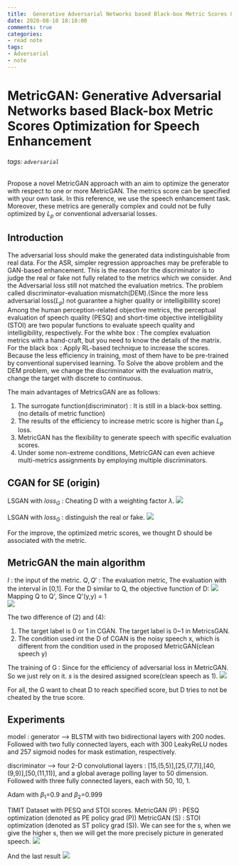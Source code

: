 ```yaml
---
title:  Generative Adversarial Networks based Black-box Metric Scores Optimization for Speech Enhancement(MetricGAN)
date: 2020-08-10 18:10:00
comments: true
categories:
- read note
tags:
- Adversarial
- note
---
```



# MetricGAN: Generative Adversarial Networks based Black-box Metric Scores Optimization for Speech Enhancement
###### tags: `adversarial`
Propose a novel MetricGAN approach with an aim to optimize the generator with respect to one or more MetricGAN.
The metrics score can be specified with your own task.
In this reference, we use the speech enhancement task.
Moreover, these metrics are generally complex and could not be fully optimized by $L_p$ or conventional adversarial losses.
## Introduction
The adversarial loss should make the generated data indistinguishable from real data.
For the ASR, simpler regression approaches may be preferable to GAN-based enhancement. This is the reason for the discriminator is to judge the real or fake not fully related to the metrics which we consider. And the Adversarial loss still not matched the evaluation metrics. The problem called discriminator-evaluation mismatch(DEM).(Since the more less adversarial loss($L_p$) not guarantee a higher quality or intelligibillity score)
Among the human perception-related objective metrics, the perceptual evaluation of speech quality (PESQ) and short-time objective intelligibility (STOI) are two popular functions to evaluate speech quality and intelligibility, respectively.
For the white box : The complex evaluation metrics with a hand-craft, but you need to know the details of the matrix.
For the black box : Apply RL-based technique to increase the scores. Because the less efficiency in training, most of them have to be pre-trained by conventional supervised learning.
To Solve the above problem and the DEM problem, we change the discriminator with the evaluation matrix, change the target with discrete to continuous.

The main advantages of MetricsGAN are as follows:
1. The surrogate function(discriminator) : It is still in a black-box setting.(no details of metric function)
2. The results of the efficiency to increase metric score is higher than $L_p$ loss.
3. MetricGAN has the flexibility to generate speech with specific evaluation scores.
4. Under some non-extreme conditions, MetricGAN can even achieve multi-metrics assignments by employing multiple discriminators.

## CGAN for SE (origin)
LSGAN with $loss_G$ : Cheating D with a weighting factor $\lambda$.
![](https://i.imgur.com/JUA0tXQ.png)

LSGAN with $loss_G$ : distinguish the real or fake.
![](https://i.imgur.com/FrwywsA.png)

For the improve, the optimized metric scores, we thought D should be associated with the metric.

## MetricGAN the main algorithm
$I$ : the input of the metric.
$Q,Q'$ : The evaluation metric, The evaluation with the interval in [0,1].
For the D similar to Q, the objective function of D:
![](https://i.imgur.com/qYOULr7.png)
Mapping Q to Q', Since Q'(y,y) = 1  
![](https://i.imgur.com/wOTLQzQ.png)

The two difference of (2) and (4):
1. The target label is 0 or 1 in CGAN. The target label is 0~1 in MetricsGAN.
2. The condition used int the D of CGAN is the noisy speech x, which is different from the condition used in the proposed MetricGAN(clean speech y)

The training of G : Since for the efficiency of adversarial loss in MetricGAN. So we just rely on it. $s$ is the desired assigned score(clean speech as 1).
![](https://i.imgur.com/FHzmJka.png)

For all, the G want to cheat D to reach specified score, but D tries to not be cheated by the true score.

## Experiments 
model : 
generator --> BLSTM with two bidirectional layers with 200 nodes. Followed with two fully connected layers, each with 300 LeakyReLU nodes and 257 sigmoid nodes for mask estimation, respectively.

discriminator --> four 2-D convolutional layers : [15,(5,5)],[25,(7,7)],[40,(9,9)],[50,(11,11)], and a global average polling layer to 50 dimension. Followed with three fully connected layers, each with 50, 10, 1.

Adam with $\beta_1$=0.9 and $\beta_2$=0.999

TIMIT Dataset with PESQ and STOI scores. 
MetricGAN (P) : PESQ optimization (denoted as PE policy grad (P))
MetricGAN (S) : STOI optimization (denoted as ST policy grad (S)).
We can see for the s, when we give the higher s, then we will get the more precisely picture in generated speech.
![](https://i.imgur.com/L0Jbd4w.png)


And the last result
![](https://i.imgur.com/Lr1s1Yz.png)



